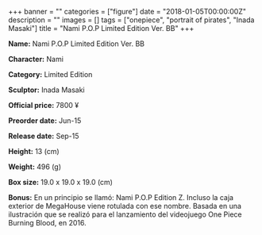 +++
banner = ""
categories = ["figure"]
date = "2018-01-05T00:00:00Z"
description = ""
images = []
tags = ["onepiece", "portrait of pirates", "Inada Masaki"]
title = "Nami P.O.P Limited Edition Ver. BB"
+++

**Name:** Nami P.O.P Limited Edition Ver. BB

**Character:** Nami

**Category:** Limited Edition 

**Sculptor:** Inada Masaki

**Official price:** 7800 ¥

**Preorder date:** Jun-15

**Release date:** Sep-15

**Height:** 13 (cm)

**Weight:** 496 (g)

**Box size:** 19.0 x 19.0 x 19.0 (cm)

**Bonus:** En un principio se llamó: Nami P.O.P Edition Z. Incluso la caja exterior de MegaHouse viene rotulada con ese nombre.
Basada en una ilustración que se realizó para el lanzamiento del videojuego One Piece Burning Blood, en 2016.
